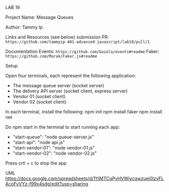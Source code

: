 LAB 19

Project Name: Message Queues

Author: Tammy Ip

Links and Resources (see below)
submission PR: `https://github.com/tammyip-401-advanced-javascript/lab18/pull/1`

Documentation
Events: `https://github.com/Gozala/events#readme`
Faker: `https://github.com/Marak/Faker.js#readme`


Setup

Open four terminals, each represent the following application:
+ The message queue server (socket server)
+ The delivery API server (socket client, express server)
+ Vendor 01 (socket client)
+ Vendor 02 (socket client)

In each terminal, install the following:
npm init
npm install faker
npm install net

Do npm start in the terminal to start running each app:
+ "start-queue": "node queue-server.js"
+ "start-api": "node api.js"
+ "start-vendor-01": "node vendor-01.js"
+ "start-vendor-02": "node vendor-02.js"

Press crtl + c to stop the app

UML
https://docs.google.com/spreadsheets/d/1YiMTCgPyHVWjycqwzuej0lzvFLAcoFvVYz-f99x4sdg/edit?usp=sharing








